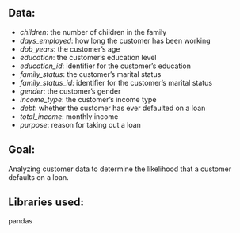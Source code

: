 ## Data:

- *children*: the number of children in the family
- *days_employed*: how long the customer has been working
- *dob_years*: the customer’s age
- *education*: the customer’s education level
- *education_id*: identifier for the customer’s education
- *family_status*: the customer’s marital status
- *family_status_id*: identifier for the customer’s marital status
- *gender*: the customer’s gender
- *income_type*: the customer’s income type
- *debt*: whether the customer has ever defaulted on a loan
- *total_income*: monthly income
- *purpose*: reason for taking out a loan

## Goal:

Analyzing customer data to determine the likelihood that a customer defaults on a loan.

## Libraries used:

pandas

